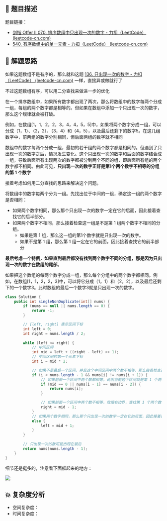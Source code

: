 ## 📃 题目描述

题目链接：

- [剑指 Offer II 070. 排序数组中只出现一次的数字 - 力扣（LeetCode） (leetcode-cn.com)](https://leetcode-cn.com/problems/skFtm2/)
- [540. 有序数组中的单一元素 - 力扣（LeetCode） (leetcode-cn.com)](https://leetcode-cn.com/problems/single-element-in-a-sorted-array/)

## 🔔 解题思路

如果这题数组不是有序的，那么就和这题 [136. 只出现一次的数字 - 力扣（LeetCode） (leetcode-cn.com)](https://leetcode-cn.com/problems/single-number/) 一样，直接异或做就行了

不过这题数组有序，可以用二分查找来做进一步的优化

在一个排序数组中，如果所有数字都出现了两次，那么将数组中的数字每两个分成一组，每组的两个数字都是相等的。但如果在数组中添加一个只出现一次的数字，那么这个规律就会被打破。

例如，在数组[1，1，2，2，3，4，4，5，5]中，如果将两个数字分成一组，可以分成（1，1）、（2，2）、（3，4）和（4，5），以及最后还剩下的数字5。在这几组数字中，前两组的数字分别相同，但后面两组的数字就不相同

数组中的数字每两个分成一组，最初的若干组的两个数字都是相同的。但遇到了只出现一次的数字之后，情况发生变化。这个只出现一次的数字和后面的数字结合成一组，导致后面所有出现两次的数字都被分到两个不同的组，即后面所有组的两个数字都不相同。由此可见，**只出现一次的数字正好是第1个两个数字不相等的分组的第 1 个数字**

接着考虑如何用二分查找的思路来解决这个问题。

将数组中的数字每两个分为一组。先找出位于中间的一组，确定这一组的两个数字是否相同：

- 如果两个数字相同，那么那个只出现一次的数字一定在它的后面，因此接着查找它的后半部分。
- 如果两个数字不相同，那么接着检查这一组是不是第 1 组两个数字不相同的分组。
  - 如果是第 1 组，那么这一组的第1个数字就是只出现一次的数字。
  - 如果不是第 1 组，那么第 1 组一定在它的前面，因此接着查找它的前半部分

**最后考虑一个特例，如果直到最后都没有找到两个数字不同的分组，那是因为只出现一次的数字在数组的尾部**。

如果把这个数组的每两个数字分成一组，那么每个分组中的两个数字都相同。例如，在数组[1，1，2，2，3]中，可以将它分成（1，1）和（2，2），以及最后还剩下的一个数字3。此时数组的最后一个数字3就是只出现一次的数字。


```java
class Solution {
    public int singleNonDuplicate(int[] nums) {
        if (nums == null || nums.length == 0) {
            return -1;
        }

        // [left, right] 表示区间下标 
        int left = 0;
        int right = nums.length / 2;
        
        while (left <= right) {
            // 中间区间
            int mid = left + ((right - left) >> 1);
            // 中间区间的第一个元素下标
            int i = mid * 2;

            // 如果不是最后一个区间，并且这个中间区间中两个数不相等，那么接着检查这一组是不是第 1 组两个数字不相同的分组
            if (i < nums.length - 1 && nums[i] != nums[i + 1]) {
                // 如果前面一个区间中两个数都相等，说明当前这个区间就是第 1 个两个数字不相同的区间
                if (mid == 0 || nums[i - 1] == nums[i - 2]) {
                    return nums[i];
                }

                // 如果前面一个区间中两个数不相等，收缩右边界，查找第 1 个两个数字不相同的区间
                right = mid - 1;
            }
            // 如果两个数字相同，那么那个只出现一次的数字一定在它的后面，因此接着查找它的后半部分，收缩左边界
            else {
                left = mid + 1;
            }
        }
		
        // 只出现一次的数可能出现在最后
        return nums[nums.length - 1];
    }
}
```

细节还是挺多的，注意看下面框起来的地方：

![](https://cs-wiki.oss-cn-shanghai.aliyuncs.com/img/20220505114425.png)

## 💥 复杂度分析

- 空间复杂度：
- 时间复杂度：

